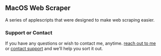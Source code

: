 ## MacOS Web Scraper

A series of applescripts that were designed to make web scraping easier.

### Support or Contact
If you have any questions or wish to contact me,  anytime. [reach out to me](mailto:nicokillips@gmail.com) or [contact support](https://github.com/contact) and we’ll help you sort it out.
